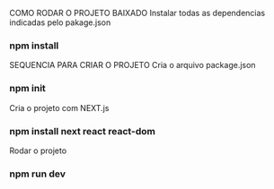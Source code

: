 COMO RODAR O PROJETO BAIXADO
Instalar todas as dependencias indicadas pelo pakage.json
### npm install

SEQUENCIA PARA CRIAR O PROJETO
Cria o arquivo package.json
### npm init

Cria o projeto com NEXT.js
### npm install next react react-dom

Rodar o projeto
### npm run dev